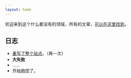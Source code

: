 ```yaml
---
layout: home
---
```


欢迎来到这个什么都没有的领域，所有的文章，[可以在这里找到](/posts/)。

## 日志
* [重写了整个站点](/dev/3rd-rewrite-blog/)。（再一次）
* **大失败**
* ……
* 开始跑团了。
